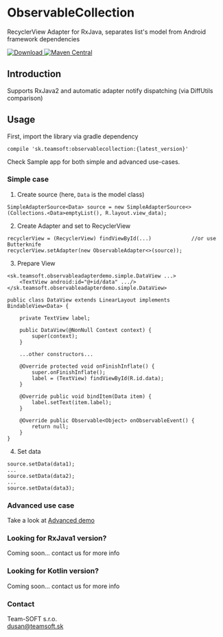 # ObservableCollection
RecyclerView Adapter for RxJava, separates list's model from Android framework dependencies

[ ![Download](https://api.bintray.com/packages/team-softsk/maven/observablecollection/images/download.svg) ](https://bintray.com/team-softsk/maven/observablecollection/_latestVersion)
[![Maven Central](https://maven-badges.herokuapp.com/maven-central/sk.teamsoft/observablecollection/badge.svg)](https://maven-badges.herokuapp.com/maven-central/sk.teamsoft/observablecollection)

## Introduction
Supports RxJava2 and automatic adapter notify dispatching (via DiffUtils comparison)

## Usage

First, import the library via gradle dependency
```
compile 'sk.teamsoft:observablecollection:{latest_version}'
```

Check Sample app for both simple and advanced use-cases.
 
### Simple case

1. Create source (here, `Data` is the model class)
```
SimpleAdapterSource<Data> source = new SimpleAdapterSource<>(Collections.<Data>emptyList(), R.layout.view_data);
```
2. Create Adapter and set to RecyclerView
```
recyclerView = (RecyclerView) findViewById(...)             //or use Butterknife
recyclerView.setAdapter(new ObservableAdapter<>(source));
```
3. Prepare View
```
<sk.teamsoft.observableadapterdemo.simple.DataView ...>
    <TextView android:id="@+id/data" .../>
</sk.teamsoft.observableadapterdemo.simple.DataView>
```
```
public class DataView extends LinearLayout implements BindableView<Data> {

    private TextView label;

    public DataView(@NonNull Context context) {
        super(context);
    }

    ...other constructors...

    @Override protected void onFinishInflate() {
        super.onFinishInflate();
        label = (TextView) findViewById(R.id.data);
    }

    @Override public void bindItem(Data item) {
        label.setText(item.label);
    }

    @Override public Observable<Object> onObservableEvent() {
        return null;
    }
}
```

4. Set data
```
source.setData(data1);
...
source.setData(data2);
...
source.setData(data3);
```

### Advanced use case

Take a look at [Advanced demo](https://github.com/Team-SOFTsk/ObservableAdapter/tree/master/app/src/main/java/sk/teamsoft/observableadapterdemo/advanced)

### Looking for RxJava1 version?
Coming soon... contact us for more info

### Looking for Kotlin version?
Coming soon... contact us for more info

### Contact
Team-SOFT s.r.o.<br/>
[dusan@teamsoft.sk](mailto:dusan@teamsoft.sk)
